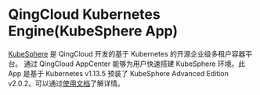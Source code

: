 # QingCloud Kubernetes Engine(KubeSphere App)
[KubeSphere](https://kubesphere.io/) 是 QingCloud 开发的基于 Kubernetes 的开源企业级多租户容器平台。 通过 QingCloud AppCenter 能够为用户快速搭建 KubeSphere 环境。此 App 是基于 Kubernetes v1.13.5 预装了 KubeSphere Advanced Edition v2.0.2。可以通过[使用文档](https://docs.qingcloud.com/product/container/)了解详情。